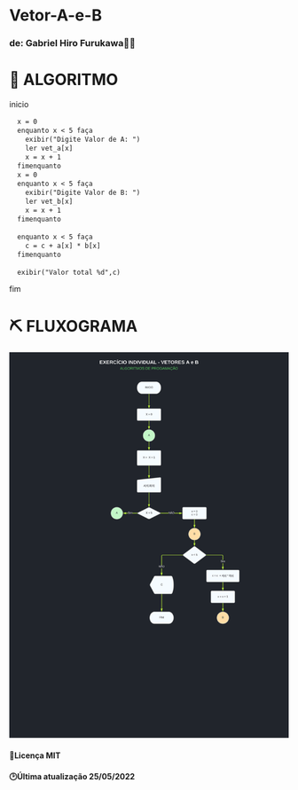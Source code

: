 # Vetor-A-e-B


### de: Gabriel Hiro Furukawa👨‍💻

# 📑 **ALGORITMO**

  inicio
  
      x = 0
      enquanto x < 5 faça
        exibir("Digite Valor de A: ")
        ler vet_a[x]
        x = x + 1
      fimenquanto
      x = 0
      enquanto x < 5 faça
        exibir("Digite Valor de B: ")
        ler vet_b[x]
        x = x + 1
      fimenquanto

      enquanto x < 5 faça
        c = c + a[x] * b[x]
      fimenquanto

      exibir("Valor total %d",c)
      
  fim


		
# ⛏ **FLUXOGRAMA**

![fluxograma](https://github.com/GabrielHiro/Vetor-A-e-B/blob/9cff265ff192361d48810b44a1ca930253b6859e/fluxograma_vetor.svg)

#### 📑Licença MIT
#### 🕑Última atualização 25/05/2022
